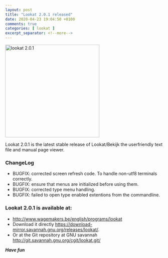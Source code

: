 ```yaml
---
layout: post
title: "Lookat 2.0.1 released"
date: 2020-04-23 19:04:50 +0100
comments: true
categories: [ lookat ] 
excerpt_separator: <!--more-->
---
```


<a href="{{ '/images/lookat/lookat_2_0_1.png' | remove_first:'/' | absolute_url }}"><img src="{{ '/images/lookat/lookat_2_0_1.png' | remove_first:'/' | absolute_url }}" class="left" width="300" height="296" alt="lookat 2.0.1" /> </a>

Lookat 2.0.1 is the latest stable release of Lookat/Bekijk the userfriendly text file and manual page viewer.

### ChangeLog
 * BUGFIX: corrected screen refresh code.  To handle non-utf8 terminals
         correctly.
 * BUGFIX: ensure that menus are initialized before using them.
 * BUGFIX: corrected type menu handling.
 * BUGFIX: failed to open type enabled extentions from the commandline.

<!--more-->

### Lookat 2.0.1 is available at: 

* <a href="http://www.wagemakers.be/english/programs/lookat">http://www.wagemakers.be/english/programs/lookat</a> 
* Download it directly <a href="https://download-mirror.savannah.gnu.org/releases/lookat/">https://download-mirror.savannah.gnu.org/releases/lookat/</a>.
* Or at the Git repository at GNU savannah <a href="http://git.savannah.gnu.org/cgit/lookat.git/">http://git.savannah.gnu.org/cgit/lookat.git/</a>

***Have fun***



